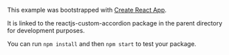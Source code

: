 This example was bootstrapped with [Create React App](https://github.com/facebook/create-react-app).

It is linked to the reactjs-custom-accordion package in the parent directory for development purposes.

You can run `npm install` and then `npm start` to test your package.
